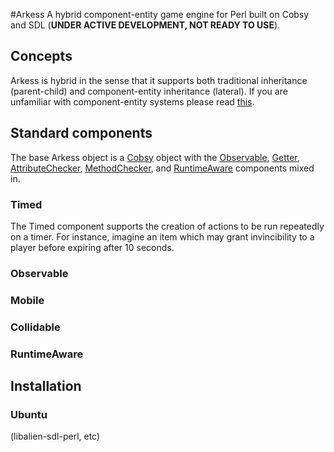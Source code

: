 #Arkess
A hybrid component-entity game engine for Perl built on Cobsy and SDL (**UNDER ACTIVE DEVELOPMENT, NOT READY TO USE**).

## Concepts
Arkess is hybrid in the sense that it supports both traditional inheritance (parent-child) and component-entity inheritance (lateral).
If you are unfamiliar with component-entity systems please read [this](http://en.wikipedia.org/wiki/Entity_component_system).

## Standard components
The base Arkess object is a [Cobsy](https://github.com/konapun/cobsy) object with the [Observable](#observable), [Getter](#getter), [AttributeChecker](#attributeChecker), [MethodChecker](#methodChecker), and [RuntimeAware](#runtimeAware)
components mixed in.

### Timed
The Timed component supports the creation of actions to be run repeatedly on a timer. For instance, imagine an item which may grant invincibility to a player before expiring after 10 seconds.

### Observable

### Mobile

### Collidable

### RuntimeAware

## Installation
### Ubuntu
(libalien-sdl-perl, etc)
